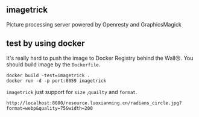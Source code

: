 ## imagetrick

Picture processing server powered by Openresty and GraphicsMagick

## test by using docker 
	
It's really hard to push the image to Docker Registry behind the Wall😢. You should build image by the `Dockerfile`.

	docker build -test=imagetrick .
	docker run -d -p port:8059 imagetrick
	
`imagetrick` just support for `size` ,`quailty` and `format`.

	http://localhost:8080/resource.luoxianming.cn/radians_circle.jpg?format=webp&quality=75&width=200